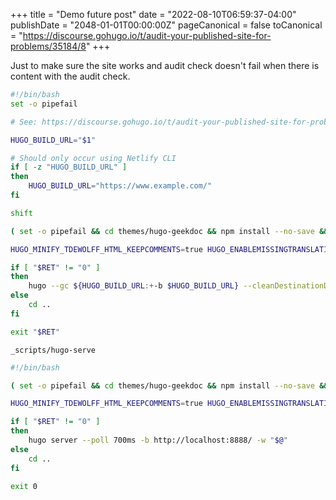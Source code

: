 +++
title = "Demo future post"
date = "2022-08-10T06:59:37-04:00"
publishDate = "2048-01-01T00:00:00Z"
pageCanonical = false
toCanonical = "https://discourse.gohugo.io/t/audit-your-published-site-for-problems/35184/8"
+++

Just to make sure the site works and audit check doesn't fail when there is
content with the audit check.

```bash
#!/bin/bash
set -o pipefail

# See: https://discourse.gohugo.io/t/audit-your-published-site-for-problems/35184/

HUGO_BUILD_URL="$1"

# Should only occur using Netlify CLI
if [ -z "HUGO_BUILD_URL" ]
then
	HUGO_BUILD_URL="https://www.example.com/"
fi

shift

( set -o pipefail && cd themes/hugo-geekdoc && npm install --no-save && npx gulp default )

HUGO_MINIFY_TDEWOLFF_HTML_KEEPCOMMENTS=true HUGO_ENABLEMISSINGTRANSLATIONPLACEHOLDERS=true hugo ${HUGO_BUILD_URL:+-b $HUGO_BUILD_URL} && grep -inorE "<\!-- raw HTML omitted -->|ZgotmplZ|hahahugo|\[i18n\]|\(<nil>\)" public/; RET="$?"

if [ "$RET" != "0" ]
then
	hugo --gc ${HUGO_BUILD_URL:+-b $HUGO_BUILD_URL} --cleanDestinationDir "$@"; RET=$?
else
	cd ..
fi

exit "$RET"
```

``_scripts/hugo-serve``

```bash
#!/bin/bash

( set -o pipefail && cd themes/hugo-geekdoc && npm install --no-save && npx gulp default )

HUGO_MINIFY_TDEWOLFF_HTML_KEEPCOMMENTS=true HUGO_ENABLEMISSINGTRANSLATIONPLACEHOLDERS=true hugo ${HUGO_BUILD_URL:+-b $HUGO_BUILD_URL} && grep -inorE "<\!-- raw HTML omitted -->|ZgotmplZ|hahahugo|\[i18n\]" public/; RET="$?"

if [ "$RET" != "0" ]
then
	hugo server --poll 700ms -b http://localhost:8888/ -w "$@"
else
	cd ..
fi

exit 0
```
